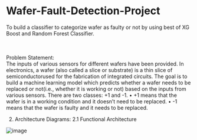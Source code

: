 # Wafer-Fault-Detection-Project
To build a classifier to categorize wafer as faulty or not by using best of XG Boost and Random Forest Classifier.

<br></br>
Problem Statement:  
The inputs of various sensors for different wafers have been provided. In electronics, a wafer (also called a slice or substrate) is a thin slice of semiconductorused for the fabrication of integrated circuits. The goal is to build a machine learning model which predicts whether a wafer needs to be replaced or not(i.e., whether it is working or not) based on the inputs from various sensors. There are two classes: +1 and -1. 
•	+1 means that the wafer is in a working condition and it doesn’t need to be replaced.
•	-1 means that the wafer is faulty and it needs to be replaced. 


2.	Architecture Diagrams:
2.1	Functional Architecture

 ![image](https://github.com/SnehaTri/Wafer-Fault-Detection-Project/assets/38729246/1b745d69-e8a0-4f65-aba6-fdc8653f0d29)


